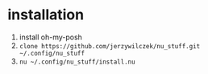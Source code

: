 # installation

1. install oh-my-posh
2. ```clone https://github.com/jerzywilczek/nu_stuff.git ~/.config/nu_stuff```
3. ```nu ~/.config/nu_stuff/install.nu```
